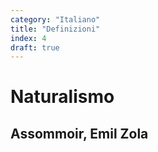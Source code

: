```yaml
---
category: "Italiano"
title: "Definizioni"
index: 4
draft: true
---
```


# Naturalismo
## Assommoir, Emil Zola
